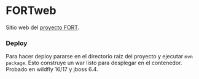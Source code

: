 # FORTweb

Sitio web del [proyecto FORT](https://fortproject.net).

### Deploy
Para hacer deploy pararse en el directorio raíz del proyecto y 
ejecutar `mvn package`. Esto construye un war 
listo para desplegar en el contenedor. 
Probado en wildfly 16/17 y jboss 6.4.  
